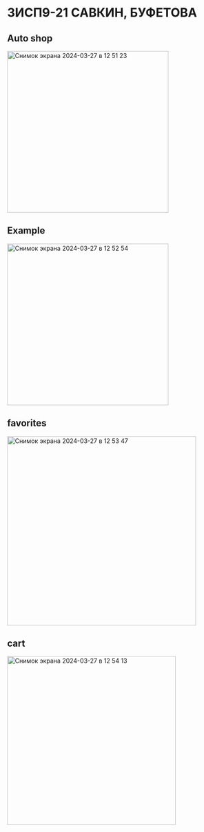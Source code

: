 # 3ИСП9-21 САВКИН, БУФЕТОВА 

## Auto shop

<img width="374" alt="Снимок экрана 2024-03-27 в 12 51 23" src="https://github.com/txkxdx/bedaPolnaya/assets/156675683/7025fe42-e623-4070-baa1-d407ebd835ac">

## Example

<img width="374" alt="Снимок экрана 2024-03-27 в 12 52 54" src="https://github.com/txkxdx/bedaPolnaya/assets/156675683/af608903-04ce-4660-8d50-848ef2a8f133">

## favorites

<img width="438" alt="Снимок экрана 2024-03-27 в 12 53 47" src="https://github.com/txkxdx/bedaPolnaya/assets/156675683/3c1f9923-4d0e-4bd4-863c-cedcd670d49a">


## cart


<img width="391" alt="Снимок экрана 2024-03-27 в 12 54 13" src="https://github.com/txkxdx/bedaPolnaya/assets/156675683/c6488672-4553-4eb7-8af0-2ae1ca866266">
